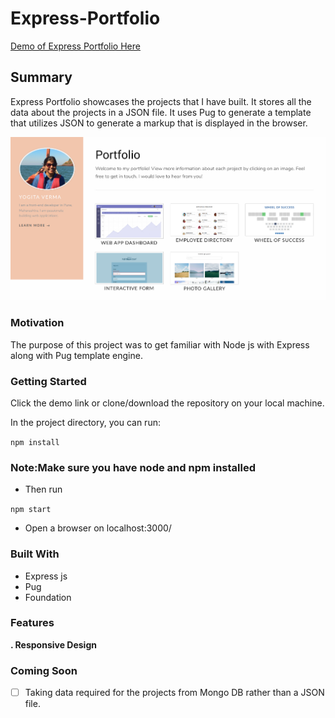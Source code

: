 # Express-Portfolio

[Demo of Express Portfolio Here](https://express-portfolio1.herokuapp.com/)

## Summary 

Express Portfolio showcases the projects that I have built. It stores all the data about the projects in a
JSON file. It uses Pug to generate a template that utilizes JSON to generate a markup that is displayed in the browser.

![](/express.jpg)

### Motivation
The purpose of this project was to get familiar with Node js with Express along with Pug template engine.

### Getting Started 
Click the demo link or clone/download the repository on your local machine.

In the project directory, you can run:

`npm install`

### Note:Make sure you have node and npm installed

* Then run
 
 `npm start`

* Open a browser on localhost:3000/


### Built With
* Express js
* Pug
* Foundation 

### Features
**. Responsive Design**


### Coming Soon 
- [ ] Taking data required for the projects from Mongo DB rather than a JSON file.
